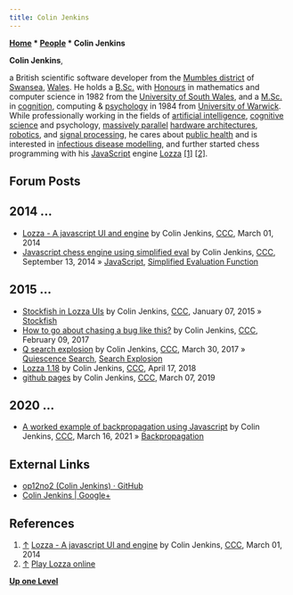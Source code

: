 ```yaml
---
title: Colin Jenkins
---
```

**[Home](Home "Home") * [People](People "People") * Colin Jenkins**

**Colin Jenkins**,

a British scientific software developer from the [Mumbles district](https://en.wikipedia.org/wiki/Mumbles_%28district%29) of [Swansea](https://en.wikipedia.org/wiki/Swansea), [Wales](https://en.wikipedia.org/wiki/Wales).
He holds a [B.Sc.](https://en.wikipedia.org/wiki/Bachelor_of_Science) with [Honours](https://en.wikipedia.org/wiki/Honours_degree) in mathematics and computer science in 1982 from the [University of South Wales](https://en.wikipedia.org/wiki/University_of_South_Wales), and a [M.Sc.](https://en.wikipedia.org/wiki/Master_of_Science) in [cognition](Cognition "Cognition"), computing & [psychology](index.php?title=Psychology&action=edit&redlink=1 "Psychology (page does not exist)") in 1984 from [University of Warwick](https://en.wikipedia.org/wiki/University_of_Warwick). While professionally working in the fields of [artificial intelligence](Artificial_Intelligence "Artificial Intelligence"), [cognitive science](Cognition "Cognition") and psychology, [massively parallel](https://en.wikipedia.org/wiki/Massively_parallel_%28computing%29) [hardware architectures](Hardware "Hardware"), [robotics](https://en.wikipedia.org/wiki/Robotics), and [signal processing](https://en.wikipedia.org/wiki/Signal_processing), he cares about [public health](https://en.wikipedia.org/wiki/Public_health) and is interested in [infectious disease modelling](https://en.wikipedia.org/wiki/Mathematical_modelling_of_infectious_disease), and further started chess programming with his [JavaScript](JavaScript "JavaScript") engine [Lozza](Lozza "Lozza") <a id="cite-note-1" href="#cite-ref-1">[1]</a> <a id="cite-note-2" href="#cite-ref-2">[2]</a>.

## Forum Posts

## 2014 ...

- [Lozza - A javascript UI and engine](http://www.talkchess.com/forum/viewtopic.php?t=51449) by Colin Jenkins, [CCC](CCC "CCC"), March 01, 2014
- [Javascript chess engine using simplified eval](http://www.talkchess.com/forum/viewtopic.php?t=53684) by Colin Jenkins, [CCC](CCC "CCC"), September 13, 2014 » [JavaScript](JavaScript "JavaScript"), [Simplified Evaluation Function](Simplified_Evaluation_Function "Simplified Evaluation Function")

## 2015 ...

- [Stockfish in Lozza UIs](http://www.talkchess.com/forum/viewtopic.php?t=54891) by Colin Jenkins, [CCC](CCC "CCC"), January 07, 2015 » [Stockfish](Stockfish "Stockfish")
- [How to go about chasing a bug like this?](http://www.talkchess.com/forum/viewtopic.php?t=63119) by Colin Jenkins, [CCC](CCC "CCC"), February 09, 2017
- [Q search explosion](http://www.talkchess.com/forum/viewtopic.php?t=63590) by Colin Jenkins, [CCC](CCC "CCC"), March 30, 2017 » [Quiescence Search](Quiescence_Search "Quiescence Search"), [Search Explosion](Search_Explosion "Search Explosion")
- [Lozza 1.18](http://www.talkchess.com/forum3/viewtopic.php?f=2&t=67148) by Colin Jenkins, [CCC](CCC "CCC"), April 17, 2018
- [github pages](http://www.talkchess.com/forum3/viewtopic.php?f=7&t=70129) by Colin Jenkins, [CCC](CCC "CCC"), March 07, 2019

## 2020 ...

- [A worked example of backpropagation using Javascript](http://www.talkchess.com/forum3/viewtopic.php?f=7&t=76885) by Colin Jenkins, [CCC](CCC "CCC"), March 16, 2021 » [Backpropagation](Neural_Networks#Backpropagation "Neural Networks")

## External Links

- [op12no2 (Colin Jenkins) · GitHub](https://github.com/op12no2)
- [Colin Jenkins | Google+](https://google.com/+colinjenkins)

## References

1. <a id="cite-ref-1" href="#cite-note-1">↑</a> [Lozza - A javascript UI and engine](http://www.talkchess.com/forum/viewtopic.php?t=51449) by Colin Jenkins, [CCC](CCC "CCC"), March 01, 2014
1. <a id="cite-ref-2" href="#cite-note-2">↑</a> [Play Lozza online](https://op12no2.github.io/lozza-ui/)

**[Up one Level](People "People")**

